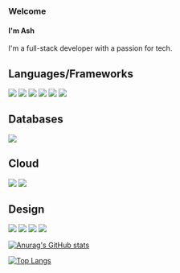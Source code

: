 ### Welcome
#### I'm Ash

I'm a full-stack developer with a passion for tech. 

## Languages/Frameworks
<img src="https://img.shields.io/badge/JavaScript-323330?style=for-the-badge&logo=javascript&logoColor=F7DF1E" />
<img src="https://img.shields.io/badge/React-20232A?style=for-the-badge&logo=react&logoColor=61DAFB" />
<img src="https://img.shields.io/badge/PHP-777BB4?style=for-the-badge&logo=php&logoColor=white" />
<img src="https://img.shields.io/badge/React_Native-20232A?style=for-the-badge&logo=react&logoColor=61DAFB" />
<img src="https://img.shields.io/badge/Composer-885630?style=for-the-badge&logo=Composer&logoColor=white" />
<img src="https://img.shields.io/badge/Gulp-CF4647?style=for-the-badge&logo=gulp&logoColor=white" />

## Databases
<img src="https://img.shields.io/badge/MySQL-005C84?style=for-the-badge&logo=mysql&logoColor=white" />

## Cloud
<img src="https://img.shields.io/badge/Amazon_AWS-FF9900?style=for-the-badge&logo=amazonaws&logoColor=white" />
<img src="https://img.shields.io/badge/microsoft%20azure-0089D6?style=for-the-badge&logo=microsoft-azure&logoColor=white" />

## Design
<img src="https://img.shields.io/badge/Adobe%20XD-470137?style=for-the-badge&logo=Adobe%20XD&logoColor=#FF61F6" />
<img src="https://img.shields.io/badge/Figma-F24E1E?style=for-the-badge&logo=figma&logoColor=white" />
<img src="https://img.shields.io/badge/Adobe%20Illustrator-FF9A00?style=for-the-badge&logo=adobe%20illustrator&logoColor=white" />
<img src="https://img.shields.io/badge/Adobe%20Photoshop-31A8FF?style=for-the-badge&logo=Adobe%20Photoshop&logoColor=black" />


[![Anurag's GitHub stats](https://github-readme-stats-git-master-ashleys-projects-9cc16d51.vercel.app/api?username=ashleyfield&hide=stars,issues,prs&show=prs_merged&hide_rank=true&show_icons=true&theme=dark&include_all_commits=true)](https://github.com/anuraghazra/github-readme-stats)

[![Top Langs](https://github-readme-stats-git-master-ashleys-projects-9cc16d51.vercel.app/api/top-langs/?username=ashleyfield&langs_count=6&hide=css&theme=dark)](https://github.com/anuraghazra/github-readme-stats)
<!--
**AshleyField/AshleyField** is a ✨ _special_ ✨ repository because its `README.md` (this file) appears on your GitHub profile.

Here are some ideas to get you started:

- 🔭 I’m currently working on ...
- 🌱 I’m currently learning ...
- 👯 I’m looking to collaborate on ...
- 🤔 I’m looking for help with ...
- 💬 Ask me about ...
- 📫 How to reach me: ...
- 😄 Pronouns: ...
- ⚡ Fun fact: ...
-->
